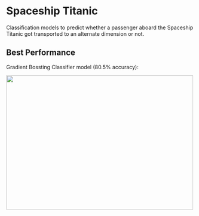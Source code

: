 # Spaceship Titanic
Classification models to predict whether a passenger aboard the Spaceship Titanic got transported to an alternate dimension or not.
## Best Performance
Gradient Bossting Classifier model (80.5% accuracy):

<img src="https://user-images.githubusercontent.com/123200960/219067146-1561a62a-a281-4d55-9b51-95d4181d22f2.png" width="500" height="360">
